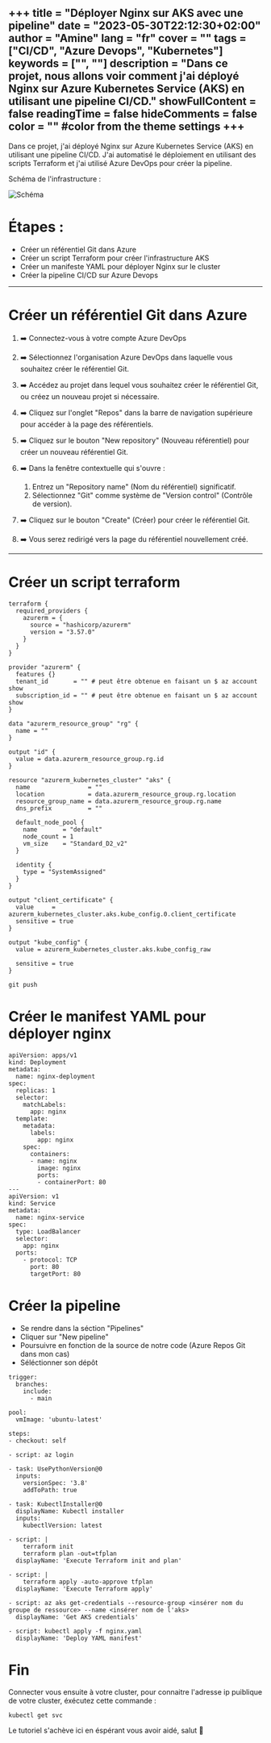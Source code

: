 +++
title = "Déployer Nginx sur AKS avec une pipeline"
date = "2023-05-30T22:12:30+02:00"
author = "Amine"
lang = "fr"
cover = ""
tags = ["CI/CD", "Azure Devops", "Kubernetes"]
keywords = ["", ""]
description = "Dans ce projet, nous allons voir comment j'ai déployé Nginx sur Azure Kubernetes Service (AKS) en utilisant une pipeline CI/CD."
showFullContent = false
readingTime = false
hideComments = false
color = "" #color from the theme settings
+++
---
Dans ce projet, j'ai déployé Nginx sur Azure Kubernetes Service (AKS) en utilisant une pipeline CI/CD. J'ai automatisé le déploiement en utilisant des scripts Terraform et j'ai utilisé Azure DevOps pour créer la pipeline.

Schéma de l'infrastructure : 

![Schéma](/images/infra.png)

# Étapes :
- Créer un référentiel Git dans Azure
- Créer un script Terraform pour créer l'infrastructure AKS
- Créer un manifeste YAML pour déployer Nginx sur le cluster
- Créer la pipeline CI/CD sur Azure Devops

---

# Créer un référentiel Git dans Azure

1. ➡️ Connectez-vous à votre compte Azure DevOps

2. ➡️ Sélectionnez l'organisation Azure DevOps dans laquelle vous souhaitez créer le référentiel Git.

3. ➡️ Accédez au projet dans lequel vous souhaitez créer le référentiel Git, ou créez un nouveau projet si nécessaire.

4. ➡️ Cliquez sur l'onglet "Repos" dans la barre de navigation supérieure pour accéder à la page des référentiels.

5. ➡️ Cliquez sur le bouton "New repository" (Nouveau référentiel) pour créer un nouveau référentiel Git.

6. ➡️ Dans la fenêtre contextuelle qui s'ouvre :
     1. Entrez un "Repository name" (Nom du référentiel) significatif.
     2. Sélectionnez "Git" comme système de "Version control" (Contrôle de version).

7. ➡️ Cliquez sur le bouton "Create" (Créer) pour créer le référentiel Git.

8. ➡️ Vous serez redirigé vers la page du référentiel nouvellement créé.

---

# Créer un script terraform 

```mermaid 
terraform {
  required_providers {
    azurerm = {
      source = "hashicorp/azurerm"
      version = "3.57.0"
    }
  }
}

provider "azurerm" {
  features {}
  tenant_id       = "" # peut être obtenue en faisant un $ az account show
  subscription_id = "" # peut être obtenue en faisant un $ az account show
}

data "azurerm_resource_group" "rg" {
  name = ""
}

output "id" {
  value = data.azurerm_resource_group.rg.id
}

resource "azurerm_kubernetes_cluster" "aks" {
  name                = ""
  location            = data.azurerm_resource_group.rg.location
  resource_group_name = data.azurerm_resource_group.rg.name
  dns_prefix          = ""

  default_node_pool {
    name       = "default"
    node_count = 1
    vm_size    = "Standard_D2_v2"
  }

  identity {
    type = "SystemAssigned"
  }
}

output "client_certificate" {
  value     = azurerm_kubernetes_cluster.aks.kube_config.0.client_certificate
  sensitive = true
}

output "kube_config" {
  value = azurerm_kubernetes_cluster.aks.kube_config_raw

  sensitive = true
}

```
```mermaid
git push
```

# Créer le manifest YAML pour déployer nginx

```mermaid
apiVersion: apps/v1
kind: Deployment
metadata:
  name: nginx-deployment
spec:
  replicas: 1
  selector:
    matchLabels:
      app: nginx
  template:
    metadata:
      labels:
        app: nginx
    spec:
      containers:
      - name: nginx
        image: nginx
        ports:
        - containerPort: 80
---
apiVersion: v1
kind: Service
metadata:
  name: nginx-service
spec:
  type: LoadBalancer
  selector:
    app: nginx
  ports:
    - protocol: TCP
      port: 80
      targetPort: 80
```

# Créer la pipeline

- Se rendre dans la séction "Pipelines"
- Cliquer sur "New pipeline"
- Poursuivre en fonction de la source de notre code (Azure Repos Git dans mon cas)
- Séléctionner son dépôt

```mermaid
trigger:
  branches:
    include:
      - main

pool:
  vmImage: 'ubuntu-latest'

steps:
- checkout: self

- script: az login

- task: UsePythonVersion@0
  inputs:
    versionSpec: '3.8'
    addToPath: true
    
- task: KubectlInstaller@0
  displayName: Kubectl installer
  inputs: 
    kubectlVersion: latest

- script: |
    terraform init
    terraform plan -out=tfplan
  displayName: 'Execute Terraform init and plan'

- script: |
    terraform apply -auto-approve tfplan
  displayName: 'Execute Terraform apply'

- script: az aks get-credentials --resource-group <insérer nom du groupe de ressource> --name <insérer nom de l'aks>
  displayName: 'Get AKS credentials'
  
- script: kubectl apply -f nginx.yaml
  displayName: 'Deploy YAML manifest'

```
# Fin
Connecter vous ensuite à votre cluster, pour connaitre l'adresse ip puiblique de votre cluster, éxécutez cette commande : 
```mermaid
kubectl get svc
```

Le tutoriel s'achève ici en éspérant vous avoir aidé, salut 👋
